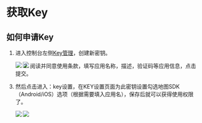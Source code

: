 #  获取Key

## 如何申请Key

1. 进入控制台左侧[Key管理](https://lbs.qq.com/console/key.html)，创建新密钥。

   <img src="http://p.qpic.cn/lbsconsole/0/3553565b6b75c4ea4c016297d42ac1c0/0" align='left'>

   

   <img src="http://p.qpic.cn/lbsconsole/0/055a801991f008e533d0d5b6cbfd0350/0" align='left'>

2. 阅读并同意使用条款，填写应用名称，描述，验证码等应用信息，点击提交。

3. 然后点击进入：key设置，在KEY设置页面为此密钥设置勾选地图SDK（Android/iOS）选项（根据需要填入应用名），保存后就可以获得使用权限了。

   <img src="http://p.qpic.cn/lbsconsole/0/034b502898aabf7db23d24fa683c727c/0" align='left'>

   <img src="http://p.qpic.cn/lbsconsole/0/af7d7eed8a8211f027a6b2cb76f0398d/0" align='left'>

   

   



